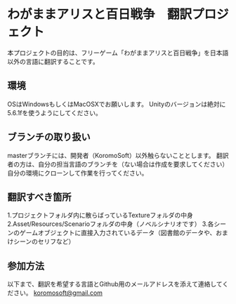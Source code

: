 # わがままアリスと百日戦争　翻訳プロジェクト

本プロジェクトの目的は、フリーゲーム「わがままアリスと百日戦争」を日本語以外の言語に翻訳することです。

## 環境
OSはWindowsもしくはMacOSXでお願いします。
Unityのバージョンは絶対に5.6.1fを使うようにしてください。

## ブランチの取り扱い
masterブランチには、開発者（KoromoSoft）以外触らないこととします。
翻訳者の方は、自分の担当言語のブランチを（ない場合は作成を要求してください）自分の環境にクローンして作業を行ってください。

## 翻訳すべき箇所
1.プロジェクトフォルダ内に散らばっているTextureフォルダの中身
2.Asset/Resources/Scenarioフォルダの中身（ノベルシナリオです）
3.各シーンのゲームオブジェクトに直接入力されているデータ（図書館のデータや、おまけシーンのセリフなど）

## 参加方法
以下まで、翻訳を希望する言語とGithub用のメールアドレスを添えて連絡してください。
koromosoft@gmail.com

